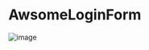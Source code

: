# AwsomeLoginForm
![image](https://cloud.githubusercontent.com/assets/9053854/24495974/fbf2e0cc-1547-11e7-846c-25b5fac7f6b1.png)
